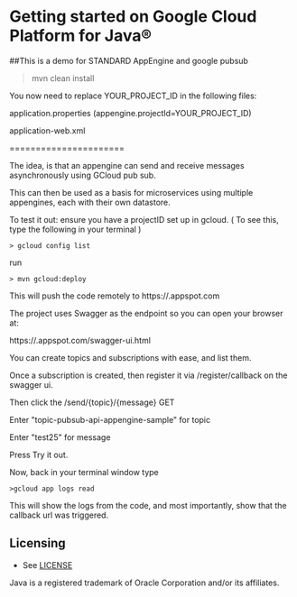 # Getting started on Google Cloud Platform for Java® 

##This is a demo for STANDARD AppEngine and google pubsub

>mvn clean install


You now need to replace YOUR_PROJECT_ID in the following files:

application.properties          (appengine.projectId=YOUR_PROJECT_ID)

application-web.xml

======================


The idea, is that an appengine can send and receive messages asynchronously using GCloud pub sub.

This can then be used as a basis for microservices using multiple appengines, each with their own datastore.

To test it out: ensure you have a projectID set up in gcloud.
( To see this, type the following in your terminal )

``` > gcloud config list ```

run

```> mvn gcloud:deploy```

This will push the code remotely to https://<projectId>.appspot.com


The project uses Swagger as the endpoint so you can open your browser at:

https://<projectId>.appspot.com/swagger-ui.html

You can create topics and subscriptions with ease, and list them.

Once a subscription is created, then register it via /register/callback on the swagger ui.


Then click the /send/{topic}/{message} GET

Enter "topic-pubsub-api-appengine-sample" for topic

Enter "test25" for message

Press Try it out.

Now, back in your terminal window type

```>gcloud app logs read```


This will show the logs from the code, and most importantly, show that the callback url was triggered.


## Licensing

* See [LICENSE](LICENSE)

Java is a registered trademark of Oracle Corporation and/or its affiliates.
